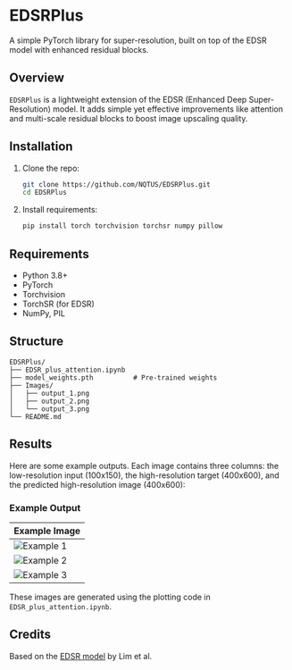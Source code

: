 # EDSRPlus

A simple PyTorch library for super-resolution, built on top of the EDSR model with enhanced residual blocks.

## Overview

`EDSRPlus` is a lightweight extension of the EDSR (Enhanced Deep Super-Resolution) model. It adds simple yet effective improvements like attention and multi-scale residual blocks to boost image upscaling quality.

## Installation

1. Clone the repo:
   ```bash
   git clone https://github.com/NQTUS/EDSRPlus.git
   cd EDSRPlus
   ```

2. Install requirements:
   ```bash
   pip install torch torchvision torchsr numpy pillow
   ```

## Requirements
- Python 3.8+
- PyTorch
- Torchvision
- TorchSR (for EDSR)
- NumPy, PIL

## Structure
```
EDSRPlus/
├── EDSR_plus_attention.ipynb  
├── model_weights.pth          # Pre-trained weights
├── Images/
│   ├── output_1.png          
│   ├── output_2.png          
│   └── output_3.png          
└── README.md                  
```

## Results

Here are some example outputs. Each image contains three columns: the low-resolution input (100x150), the high-resolution target (400x600), and the predicted high-resolution image (400x600):

### Example Output
| Example Image                                      |
|----------------------------------------------------|
| ![Example 1](Images/output_1.png)                 |
| ![Example 2](Images/output_2.png)                 |
| ![Example 3](Images/output_3.png)                 |

These images are generated using the plotting code in `EDSR_plus_attention.ipynb`.

## Credits
Based on the [EDSR model](https://arxiv.org/abs/1707.02921) by Lim et al.
```

